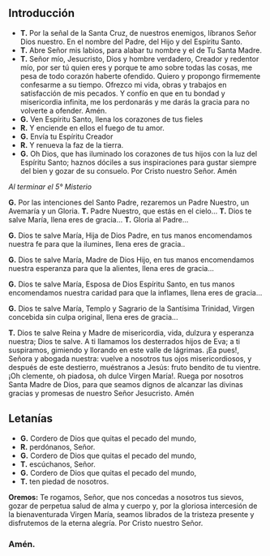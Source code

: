 ## Introducción

- **T.** Por la señal de la Santa Cruz, de nuestros enemigos, líbranos Señor Dios nuestro. En el nombre del Padre, del Hijo y del Espíritu Santo.
- **T.** Abre Señor mis labios, para alabar tu nombre y el de Tu Santa Madre.
- **T.** Señor mío, Jesucristo, Dios y hombre verdadero, Creador y redentor mío, por ser tú quien eres y porque te amo sobre todas las cosas, me pesa de todo corazón haberte ofendido. Quiero y propongo firmemente confesarme a su tiempo. Ofrezco mi vida, obras y trabajos en satisfacción de mis pecados. Y confío en que en tu bondad y misericordia infinita, me los perdonarás y me darás la gracia para no volverte a ofender. Amén.
- **G.** Ven Espíritu Santo, llena los corazones de tus fieles
- **R.** Y enciende en ellos el fuego de tu amor.
- **G.** Envía tu Espíritu Creador
- **R.** Y renueva la faz de la tierra.
- **G.** Oh Dios, que has iluminado los corazones de tus hijos con la luz del Espíritu Santo; haznos dóciles a sus inspiraciones para gustar siempre del bien y gozar de su consuelo. Por Cristo nuestro Señor. Amén

<!--
> Las oraciones del decenario: cada Misterio, incluye un Padre Nuestro, diez Avemarías, un Gloria, una jaculatoria a María y la Oración de Fátima.
 

**G.**- María, Madre de Gracia y Madre de Misericordia,
**R.**- En la vida y en la muerte ampáranos Gran Señora.

**T.**- Oh Jesús mío, perdona nuestros pecados y líbranos del fuego del infierno, lleva al cielo a todas las almas y socorre especialmente a las más necesitadas de tu misericordia. Amén
-->

<!-- MISTERIOS -->

_Al terminar el 5° Misterio_

**G.** Por las intenciones del Santo Padre, rezaremos un Padre Nuestro, un Avemaría y un Gloria.
**T.** Padre Nuestro, que estás en el cielo...
**T.** Dios te salve María, llena eres de gracia...
**T.** Gloria al Padre...

**G.** Dios te salve María, Hija de Dios Padre, en tus manos encomendamos nuestra fe para que la ilumines, llena eres de gracia..

**G.** Dios te salve María, Madre de Dios Hijo, en tus manos encomendamos nuestra esperanza para que la alientes, llena eres de gracia...

**G.** Dios te salve María, Esposa de Dios Espíritu Santo, en tus manos encomendamos nuestra caridad para que la inflames, llena eres de gracia...

**G.** Dios te salve María, Templo y Sagrario de la Santísima Trinidad, Virgen concebida sin culpa original, llena eres de gracia...

**T.** Dios te salve Reina y Madre de misericordia, vida, dulzura y esperanza nuestra; Dios te salve. A ti llamamos los desterrados hijos de Eva; a ti suspiramos, gimiendo y llorando en este valle de lágrimas. ¡Ea pues!, Señora y abogada nuestra: vuelve a nosotros tus ojos misericordiosos, y después de este destierro, muéstranos a Jesús: fruto bendito de tu vientre. ¡Oh clemente, oh piadosa, oh dulce Virgen María!. Ruega por nosotros Santa Madre de Dios, para que seamos dignos de alcanzar las divinas gracias y promesas de nuestro Señor Jesucristo. Amén


## Letanías

<!-- LETANIAS -->

- **G.** Cordero de Dios que quitas el pecado del mundo,
- **R.** perdónanos, Señor.
- **G.** Cordero de Dios que quitas el pecado del mundo,
- **T.** escúchanos, Señor.
- **G.** Cordero de Dios que quitas el pecado del mundo,
- **T.** ten piedad de nosotros.

**Oremos:** Te rogamos, Señor, que nos concedas a nosotros tus sievos, gozar de perpetua salud de alma y cuerpo y, por la gloriosa intercesión de la bienaventurada Virgen María, seamos librados de la tristeza presente y disfrutemos de la eterna alegría. Por Cristo nuestro Señor.

### Amén. 